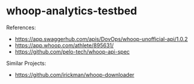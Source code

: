 # whoop-analytics-testbed

References:
- https://app.swaggerhub.com/apis/DovOps/whoop-unofficial-api/1.0.2
- https://app.whoop.com/athlete/895631/
- https://github.com/pelo-tech/whoop-api-spec

Similar Projects:
- https://github.com/irickman/whoop-downloader